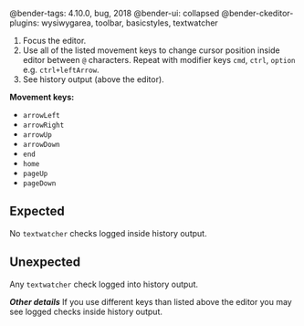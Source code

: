 @bender-tags: 4.10.0, bug, 2018
@bender-ui: collapsed
@bender-ckeditor-plugins: wysiwygarea, toolbar, basicstyles, textwatcher

1. Focus the editor.
1. Use all of the listed movement keys to change cursor position inside editor between `@` characters. Repeat with modifier keys `cmd`, `ctrl`, `option` e.g. `ctrl+leftArrow`.
1. See history output (above the editor).

**Movement keys:** 

* `arrowLeft`
* `arrowRight`
* `arrowUp`
* `arrowDown`
* `end`
* `home`
* `pageUp`
* `pageDown`

## Expected

No `textwatcher` checks logged inside history output.

## Unexpected

Any `textwatcher` check logged into history output.

***Other details*** If you use different keys than listed above the editor you may see logged checks inside history output.
